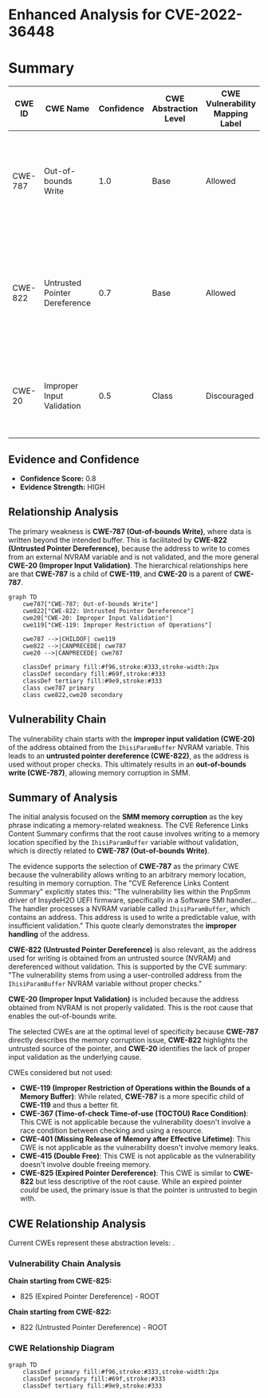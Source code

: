 # Enhanced Analysis for CVE-2022-36448

# Summary
| CWE ID | CWE Name | Confidence | CWE Abstraction Level | CWE Vulnerability Mapping Label | CWE-Vulnerability Mapping Notes |
|---|---|---|---|---|---|
| CWE-787 | Out-of-bounds Write | 1.0 | Base | Allowed | Primary CWE. The vulnerability allows writing to a memory location specified by the `IhisiParamBuffer` NVRAM variable without proper validation. |
| CWE-822 | Untrusted Pointer Dereference | 0.7 | Base | Allowed | Secondary CWE. The vulnerability takes a value from an untrusted source (NVRAM variable), converts it to a pointer, and dereferences it without validation. |
| CWE-20 | Improper Input Validation | 0.5 | Class | Discouraged | Secondary CWE. The root cause is the lack of proper input validation of the address obtained from NVRAM. |

## Evidence and Confidence

*   **Confidence Score:** 0.8
*   **Evidence Strength:** HIGH

## Relationship Analysis
The primary weakness is **CWE-787 (Out-of-bounds Write)**, where data is written beyond the intended buffer. This is facilitated by **CWE-822 (Untrusted Pointer Dereference)**, because the address to write to comes from an external NVRAM variable and is not validated, and the more general **CWE-20 (Improper Input Validation)**. The hierarchical relationships here are that **CWE-787** is a child of **CWE-119**, and **CWE-20** is a parent of **CWE-787**.

```mermaid
graph TD
    cwe787["CWE-787: Out-of-bounds Write"]
    cwe822["CWE-822: Untrusted Pointer Dereference"]
    cwe20["CWE-20: Improper Input Validation"]
    cwe119["CWE-119: Improper Restriction of Operations"]

    cwe787 -->|CHILDOF| cwe119
    cwe822 -->|CANPRECEDE| cwe787
    cwe20 -->|CANPRECEDE| cwe787

    classDef primary fill:#f96,stroke:#333,stroke-width:2px
    classDef secondary fill:#69f,stroke:#333
    classDef tertiary fill:#9e9,stroke:#333
    class cwe787 primary
    class cwe822,cwe20 secondary
```

## Vulnerability Chain
The vulnerability chain starts with the **improper input validation (CWE-20)** of the address obtained from the `IhisiParamBuffer` NVRAM variable. This leads to an **untrusted pointer dereference (CWE-822)**, as the address is used without proper checks. This ultimately results in an **out-of-bounds write (CWE-787)**, allowing memory corruption in SMM.

## Summary of Analysis
The initial analysis focused on the **SMM memory corruption** as the key phrase indicating a memory-related weakness. The CVE Reference Links Content Summary confirms that the root cause involves writing to a memory location specified by the `IhisiParamBuffer` variable without validation, which is directly related to **CWE-787 (Out-of-bounds Write)**.

The evidence supports the selection of **CWE-787** as the primary CWE because the vulnerability allows writing to an arbitrary memory location, resulting in memory corruption. The "CVE Reference Links Content Summary" explicitly states this: "The vulnerability lies within the PnpSmm driver of InsydeH2O UEFI firmware, specifically in a Software SMI handler... The handler processes a NVRAM variable called `IhisiParamBuffer`, which contains an address. This address is used to write a predictable value, with insufficient validation." This quote clearly demonstrates the **improper handling** of the address.

**CWE-822 (Untrusted Pointer Dereference)** is also relevant, as the address used for writing is obtained from an untrusted source (NVRAM) and dereferenced without validation. This is supported by the CVE summary: "The vulnerability stems from using a user-controlled address from the `IhisiParamBuffer` NVRAM variable without proper checks."

**CWE-20 (Improper Input Validation)** is included because the address obtained from NVRAM is not properly validated. This is the root cause that enables the out-of-bounds write.

The selected CWEs are at the optimal level of specificity because **CWE-787** directly describes the memory corruption issue, **CWE-822** highlights the untrusted source of the pointer, and **CWE-20** identifies the lack of proper input validation as the underlying cause.

CWEs considered but not used:

*   **CWE-119 (Improper Restriction of Operations within the Bounds of a Memory Buffer)**: While related, **CWE-787** is a more specific child of **CWE-119** and thus a better fit.
*   **CWE-367 (Time-of-check Time-of-use (TOCTOU) Race Condition)**: This CWE is not applicable because the vulnerability doesn't involve a race condition between checking and using a resource.
*   **CWE-401 (Missing Release of Memory after Effective Lifetime)**: This CWE is not applicable as the vulnerability doesn't involve memory leaks.
*   **CWE-415 (Double Free)**: This CWE is not applicable as the vulnerability doesn't involve double freeing memory.
*   **CWE-825 (Expired Pointer Dereference)**: This CWE is similar to **CWE-822** but less descriptive of the root cause. While an expired pointer *could* be used, the primary issue is that the pointer is untrusted to begin with.


## CWE Relationship Analysis

Current CWEs represent these abstraction levels: .


### Vulnerability Chain Analysis

**Chain starting from CWE-825:**
- 825 (Expired Pointer Dereference) - ROOT


**Chain starting from CWE-822:**
- 822 (Untrusted Pointer Dereference) - ROOT



### CWE Relationship Diagram

```mermaid
graph TD
    classDef primary fill:#f96,stroke:#333,stroke-width:2px
    classDef secondary fill:#69f,stroke:#333
    classDef tertiary fill:#9e9,stroke:#333
```